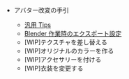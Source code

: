 - アバター改変の手引

  - [汎用 Tips](tips/)
  - [Blender 作業時のエクスポート設定](tips/blender_export.md)
  - [WIP]テクスチャを差し替える
  - [WIP]オリジナルのカラーを作る
  - [WIP]アクセサリーを付ける
  - [WIP]衣装を変更する

